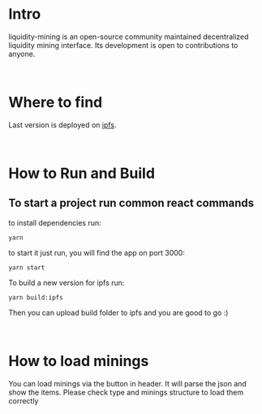 # Intro
liquidity-mining is an open-source community maintained decentralized liquidity mining interface. Its development is open to contributions to anyone. 

<br>

# Where to find
Last version is deployed on [ipfs](https://cloudflare-ipfs.com/ipfs/QmPehNqKAe7FeaJVeLoFh6Yb6JLrSKWBPiNjSEefWCXsTW/).

<br>


# How to Run and Build
## To start a project run common react commands
to install dependencies run:
```
yarn
``` 

to start it just run, you will find the app on port 3000:

```
yarn start
``` 


To build a new version for ipfs run:
```
yarn build:ipfs
```

 Then you can upload build folder to ipfs and you are good to go :)
 
<br>

# How to load minings
You can load minings via the button in header. It will parse the json and show the items.
Please check type and minings structure to load them correctly

